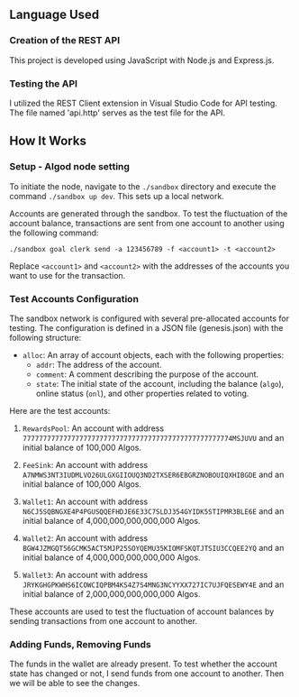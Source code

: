 ## Language Used

### Creation of the REST API

This project is developed using JavaScript with Node.js and Express.js.

### Testing the API

I utilized the REST Client extension in Visual Studio Code for API testing. The file named 'api.http' serves as the test file for the API.

## How It Works

### Setup - Algod node setting

To initiate the node, navigate to the `./sandbox` directory and execute the command `./sandbox up dev`. This sets up a local network.

Accounts are generated through the sandbox. To test the fluctuation of the account balance, transactions are sent from one account to another using the following command:

`./sandbox goal clerk send -a 123456789 -f <account1> -t <account2>`

Replace `<account1>` and `<account2>` with the addresses of the accounts you want to use for the transaction.

### Test Accounts Configuration

The sandbox network is configured with several pre-allocated accounts for testing. The configuration is defined in a JSON file (genesis.json) with the following structure:

- `alloc`: An array of account objects, each with the following properties:
  - `addr`: The address of the account.
  - `comment`: A comment describing the purpose of the account.
  - `state`: The initial state of the account, including the balance (`algo`), online status (`onl`), and other properties related to voting.

Here are the test accounts:

1. `RewardsPool`: An account with address `7777777777777777777777777777777777777777777777777774MSJUVU` and an initial balance of 100,000 Algos.

2. `FeeSink`: An account with address `A7NMWS3NT3IUDMLVO26ULGXGIIOUQ3ND2TXSER6EBGRZNOBOUIQXHIBGDE` and an initial balance of 100,000 Algos.

3. `Wallet1`: An account with address `N6CJ5SQBNGXE4P4PGUSQQEFHDJE6E33C7SLDJ354GYIDK5STIPMR3BLE6E` and an initial balance of 4,000,000,000,000,000 Algos.

4. `Wallet2`: An account with address `BGW4JZMGQT56GCMK5ACT5MJP25SOYQEMU35KIOMFSKQTJTSIU3CCQEE2YQ` and an initial balance of 4,000,000,000,000,000 Algos.

5. `Wallet3`: An account with address `JRYKGHGPKWHS6ICOWCIQPBM4KS4Z7S4MNG3NCYYXX727IC7UJFQESEWY4E` and an initial balance of 2,000,000,000,000,000 Algos.

These accounts are used to test the fluctuation of account balances by sending transactions from one account to another.

### Adding Funds, Removing Funds 

The funds in the wallet are already present. To test whether the account state has changed or not, I send funds from one account to another. Then we will be able to see the changes. 

```./sandbox goal clerk send -a 123456789 -f A7NMWS3NT3IUDMLVO26ULGXGIIOUQ3ND2TXSER6EBGRZNOBOUIQXHIBGDE -t JRYKGHGPKWHS6ICOWCIQPBM4KS4Z7S4MNG3NCYYXX727IC7UJFQESEWY4E
 ```